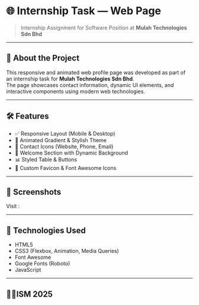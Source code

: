# 🌐 Internship Task — Web Page  
> Internship Assignment for Software Position at **Mulah Technologies Sdn Bhd**

---

## 👤 About the Project

This responsive and animated web profile page was developed as part of an internship task for **Mulah Technologies Sdn Bhd**.  
The page showcases contact information, dynamic UI elements, and interactive components using modern web technologies.

---

## 🛠 Features

- ✅ Responsive Layout (Mobile & Desktop)
- 🎨 Animated Gradient & Stylish Theme
- 🔗 Contact Icons (Website, Phone, Email)
- 👋 Welcome Section with Dynamic Background
- 📊 Styled Table & Buttons
- 🌟 Custom Favicon & Font Awesome Icons

---

## 📸 Screenshots
   Visit : 

---

## 🚀 Technologies Used

- HTML5
- CSS3 (Flexbox, Animation, Media Queries)
- Font Awesome
- Google Fonts (Roboto)
- JavaScript 

---

## 🧑‍💻ISM 2025 
